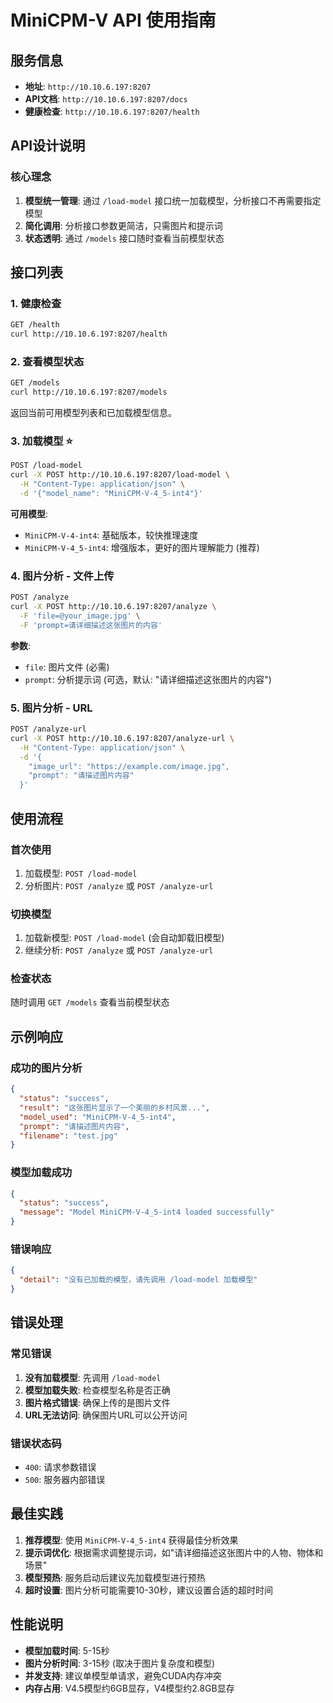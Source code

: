 # MiniCPM-V API 使用指南

## 服务信息
- **地址**: `http://10.10.6.197:8207`
- **API文档**: `http://10.10.6.197:8207/docs`
- **健康检查**: `http://10.10.6.197:8207/health`

## API设计说明

### 核心理念
1. **模型统一管理**: 通过 `/load-model` 接口统一加载模型，分析接口不再需要指定模型
2. **简化调用**: 分析接口参数更简洁，只需图片和提示词
3. **状态透明**: 通过 `/models` 接口随时查看当前模型状态

## 接口列表

### 1. 健康检查
```bash
GET /health
curl http://10.10.6.197:8207/health
```

### 2. 查看模型状态
```bash
GET /models
curl http://10.10.6.197:8207/models
```
返回当前可用模型列表和已加载模型信息。

### 3. 加载模型 ⭐
```bash
POST /load-model
curl -X POST http://10.10.6.197:8207/load-model \
  -H "Content-Type: application/json" \
  -d '{"model_name": "MiniCPM-V-4_5-int4"}'
```

**可用模型**:
- `MiniCPM-V-4-int4`: 基础版本，较快推理速度
- `MiniCPM-V-4_5-int4`: 增强版本，更好的图片理解能力 (推荐)

### 4. 图片分析 - 文件上传
```bash
POST /analyze
curl -X POST http://10.10.6.197:8207/analyze \
  -F 'file=@your_image.jpg' \
  -F 'prompt=请详细描述这张图片的内容'
```

**参数**:
- `file`: 图片文件 (必需)
- `prompt`: 分析提示词 (可选，默认: "请详细描述这张图片的内容")

### 5. 图片分析 - URL
```bash
POST /analyze-url
curl -X POST http://10.10.6.197:8207/analyze-url \
  -H "Content-Type: application/json" \
  -d '{
    "image_url": "https://example.com/image.jpg",
    "prompt": "请描述图片内容"
  }'
```

## 使用流程

### 首次使用
1. 加载模型: `POST /load-model`
2. 分析图片: `POST /analyze` 或 `POST /analyze-url`

### 切换模型
1. 加载新模型: `POST /load-model` (会自动卸载旧模型)
2. 继续分析: `POST /analyze` 或 `POST /analyze-url`

### 检查状态
随时调用 `GET /models` 查看当前模型状态

## 示例响应

### 成功的图片分析
```json
{
  "status": "success",
  "result": "这张图片显示了一个美丽的乡村风景...",
  "model_used": "MiniCPM-V-4_5-int4",
  "prompt": "请描述图片内容",
  "filename": "test.jpg"
}
```

### 模型加载成功
```json
{
  "status": "success",
  "message": "Model MiniCPM-V-4_5-int4 loaded successfully"
}
```

### 错误响应
```json
{
  "detail": "没有已加载的模型，请先调用 /load-model 加载模型"
}
```

## 错误处理

### 常见错误
1. **没有加载模型**: 先调用 `/load-model`
2. **模型加载失败**: 检查模型名称是否正确
3. **图片格式错误**: 确保上传的是图片文件
4. **URL无法访问**: 确保图片URL可以公开访问

### 错误状态码
- `400`: 请求参数错误
- `500`: 服务器内部错误

## 最佳实践

1. **推荐模型**: 使用 `MiniCPM-V-4_5-int4` 获得最佳分析效果
2. **提示词优化**: 根据需求调整提示词，如"请详细描述这张图片中的人物、物体和场景"
3. **模型预热**: 服务启动后建议先加载模型进行预热
4. **超时设置**: 图片分析可能需要10-30秒，建议设置合适的超时时间

## 性能说明

- **模型加载时间**: 5-15秒
- **图片分析时间**: 3-15秒 (取决于图片复杂度和模型)
- **并发支持**: 建议单模型单请求，避免CUDA内存冲突
- **内存占用**: V4.5模型约6GB显存，V4模型约2.8GB显存